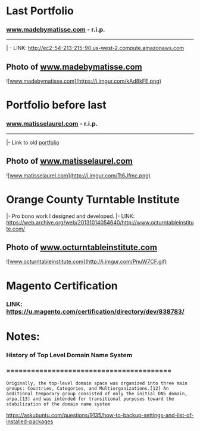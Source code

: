 # Last Portfolio
### www.madebymatisse.com - r.i.p.
--------------------------------------------------------------------------
| - LINK: http://ec2-54-213-215-90.us-west-2.compute.amazonaws.com

## Photo of www.madebymatisse.com
![www.madebymatisse.com](https://i.imgur.com/kAd8kFE.png)

# Portfolio before last
### www.matisselaurel.com - r.i.p.
--------------------------------------------------------------------------
|- Link to old [portfolio](https://web.archive.org/web/20110208114037/http://www.matisselaurel.com)

## Photo of www.matisselaurel.com
![www.matisselaurel.com](http://i.imgur.com/Tt6Jfmc.png)

# Orange County Turntable Institute
|- Pro bono work I designed and developed.
|- LINK: https://web.archive.org/web/20131014054640/http://www.octurntableinstitute.com/

## Photo of www.octurntableinstitute.com
![www.octurntableinstitute.com](http://i.imgur.com/PnuW7CF.gif)

# Magento Certification
### LINK: https://u.magento.com/certification/directory/dev/838783/

# Notes:

### History of Top Level Domain Name System
### ========================================
    Originally, the top-level domain space was organized into three main groups: Countries, Categories, and Multiorganizations.[12] An additional temporary group consisted of only the initial DNS domain, arpa,[13] and was intended for transitional purposes toward the stabilization of the domain name system

https://askubuntu.com/questions/9135/how-to-backup-settings-and-list-of-installed-packages

